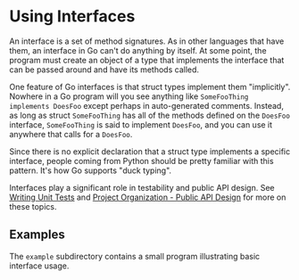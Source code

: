 # Using Interfaces

An interface is a set of method signatures. As in other languages that have them, an interface in Go can't do anything by itself. At some point, the program must create an object of a type that implements the interface that can be passed around and have its methods called.

One feature of Go interfaces is that struct types implement them "implicitly". Nowhere in a Go program will you see anything like `SomeFooThing implements DoesFoo` except perhaps in auto-generated comments. Instead, as long as struct `SomeFooThing` has all of the methods defined on the `DoesFoo` interface, `SomeFooThing` is said to implement `DoesFoo`, and you can use it anywhere that calls for a `DoesFoo`.

Since there is no explicit declaration that a struct type implements a specific interface, people coming from Python should be pretty familiar with this pattern. It's how Go supports "duck typing".

Interfaces play a significant role in testability and public API design. See [Writing Unit Tests][] and [Project Organization - Public API Design][] for more on these topics.

## Examples

The `example` subdirectory contains a small program illustrating basic interface usage.

[project organization - public api design]: ../project-organization/README.md#public-api-design
[writing unit tests]: ../writing-unit-tests/README.md
